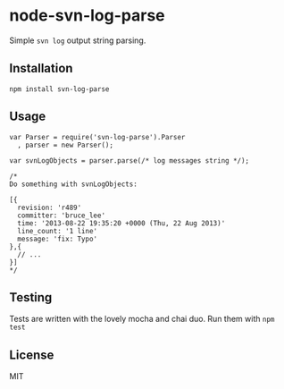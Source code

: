 node-svn-log-parse
==================

Simple `svn log` output string parsing.

## Installation


```
npm install svn-log-parse
```

## Usage

```
var Parser = require('svn-log-parse').Parser
  , parser = new Parser();

var svnLogObjects = parser.parse(/* log messages string */);

/*
Do something with svnLogObjects:

[{
  revision: 'r489'
  committer: 'bruce_lee'
  time: '2013-08-22 19:35:20 +0000 (Thu, 22 Aug 2013)'
  line_count: '1 line'
  message: 'fix: Typo'
},{
  // ...
}]
*/
```

## Testing

Tests are written with the lovely mocha and chai duo. Run them with `npm test`

## License

MIT
